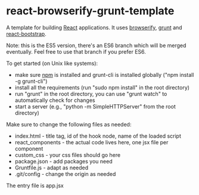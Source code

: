 # react-browserify-grunt-template

A template for building [React](http://facebook.github.io/react/) applications.
It uses [browserify](https://github.com/substack/node-browserify),
[grunt](https://github.com/gruntjs/grunt) and
[react-bootstrap](https://react-bootstrap.github.io/).

Note: this is the ES5 version, there's an ES6 branch which will be merged
eventually. Feel free to use that branch if you prefer ES6.

To get started (on Unix like systems):
* make sure [npm](https://www.npmjs.com/) is installed and grunt-cli is
installed globally
("npm install -g grunt-cli")
* install all the requirements (run "sudo npm install" in the root directory)
* run "grunt" in the root directory, you can use "grunt watch" to automatically
check for changes
* start a server (e.g., "python -m SimpleHTTPServer" from the root directory)

Make sure to change the following files as needed:
* index.html - title tag, id of the hook node, name of the loaded
script
* react_components - the actual code lives here, one jsx file per component
* custom_css - your css files should go here
* package.json - add packages you need
* Gruntfile.js - adapt as needed
* .git/config - change the origin as needed

The entry file is app.jsx
